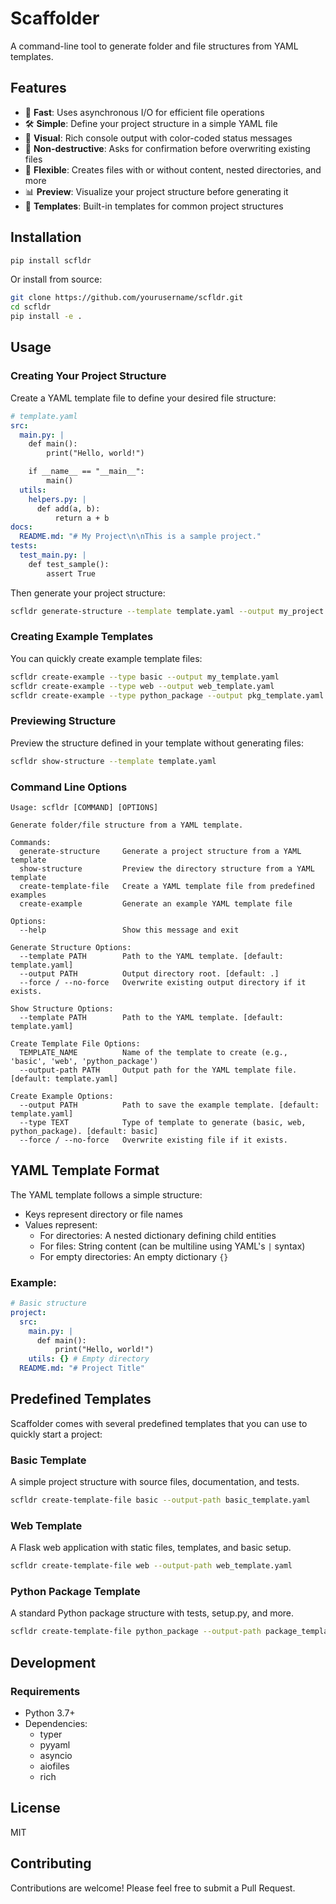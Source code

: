 # Scaffolder

A command-line tool to generate folder and file structures from YAML templates.

## Features

- 🚀 **Fast**: Uses asynchronous I/O for efficient file operations
- 🛠️ **Simple**: Define your project structure in a simple YAML file
- 🎨 **Visual**: Rich console output with color-coded status messages
- 🔄 **Non-destructive**: Asks for confirmation before overwriting existing files
- 🧩 **Flexible**: Creates files with or without content, nested directories, and more
- 📊 **Preview**: Visualize your project structure before generating it
- 🔧 **Templates**: Built-in templates for common project structures

## Installation

```bash
pip install scfldr
```

Or install from source:

```bash
git clone https://github.com/yourusername/scfldr.git
cd scfldr
pip install -e .
```

## Usage

### Creating Your Project Structure

Create a YAML template file to define your desired file structure:

```yaml
# template.yaml
src:
  main.py: |
    def main():
        print("Hello, world!")

    if __name__ == "__main__":
        main()
  utils:
    helpers.py: |
      def add(a, b):
          return a + b
docs:
  README.md: "# My Project\n\nThis is a sample project."
tests:
  test_main.py: |
    def test_sample():
        assert True
```

Then generate your project structure:

```bash
scfldr generate-structure --template template.yaml --output my_project
```

### Creating Example Templates

You can quickly create example template files:

```bash
scfldr create-example --type basic --output my_template.yaml
scfldr create-example --type web --output web_template.yaml
scfldr create-example --type python_package --output pkg_template.yaml
```

### Previewing Structure

Preview the structure defined in your template without generating files:

```bash
scfldr show-structure --template template.yaml
```

### Command Line Options

```
Usage: scfldr [COMMAND] [OPTIONS]

Generate folder/file structure from a YAML template.

Commands:
  generate-structure     Generate a project structure from a YAML template
  show-structure         Preview the directory structure from a YAML template
  create-template-file   Create a YAML template file from predefined examples
  create-example         Generate an example YAML template file

Options:
  --help                 Show this message and exit

Generate Structure Options:
  --template PATH        Path to the YAML template. [default: template.yaml]
  --output PATH          Output directory root. [default: .]
  --force / --no-force   Overwrite existing output directory if it exists.

Show Structure Options:
  --template PATH        Path to the YAML template. [default: template.yaml]

Create Template File Options:
  TEMPLATE_NAME          Name of the template to create (e.g., 'basic', 'web', 'python_package')
  --output-path PATH     Output path for the YAML template file. [default: template.yaml]

Create Example Options:
  --output PATH          Path to save the example template. [default: template.yaml]
  --type TEXT            Type of template to generate (basic, web, python_package). [default: basic]
  --force / --no-force   Overwrite existing file if it exists.
```

## YAML Template Format

The YAML template follows a simple structure:

- Keys represent directory or file names
- Values represent:
  - For directories: A nested dictionary defining child entities
  - For files: String content (can be multiline using YAML's `|` syntax)
  - For empty directories: An empty dictionary `{}`

### Example:

```yaml
# Basic structure
project:
  src:
    main.py: |
      def main():
          print("Hello, world!")
    utils: {} # Empty directory
  README.md: "# Project Title"
```

## Predefined Templates

Scaffolder comes with several predefined templates that you can use to quickly start a project:

### Basic Template

A simple project structure with source files, documentation, and tests.

```bash
scfldr create-template-file basic --output-path basic_template.yaml
```

### Web Template

A Flask web application with static files, templates, and basic setup.

```bash
scfldr create-template-file web --output-path web_template.yaml
```

### Python Package Template

A standard Python package structure with tests, setup.py, and more.

```bash
scfldr create-template-file python_package --output-path package_template.yaml
```

## Development

### Requirements

- Python 3.7+
- Dependencies:
  - typer
  - pyyaml
  - asyncio
  - aiofiles
  - rich

## License

MIT

## Contributing

Contributions are welcome! Please feel free to submit a Pull Request.
